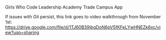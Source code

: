 Girls Who Code Leadership Academy Trade Campus App

If issues with Git persist, this link goes to video walkthrough from November 1st: https://drive.google.com/file/d/1TJ60B39jbgDoN6pV5fKFeLYwHNEZk6xc/view?usp=sharing 
